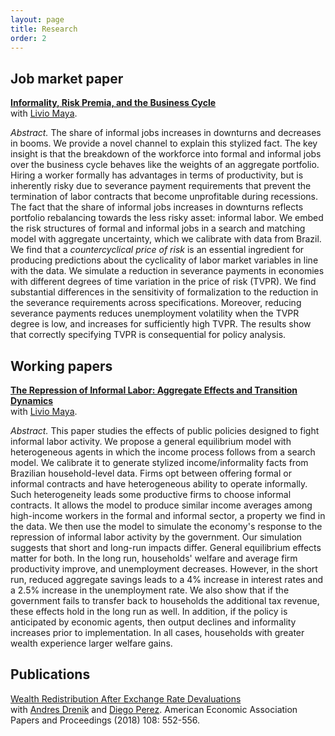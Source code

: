 ```yaml
---
layout: page
title: Research
order: 2
---
```


## Job market paper
[**Informality, Risk Premia, and the Business Cycle**](https://www.dropbox.com/s/idlfs2anxwugat6/PereiraJMP.pdf?dl=0) <br />
with [Livio Maya](https://liviomaya.github.io/). 

*Abstract.* The share of informal jobs increases in downturns and decreases in booms. We provide a novel channel to explain this stylized fact. The key insight is that the breakdown of the workforce into formal and informal jobs over the business cycle behaves like the weights of an aggregate portfolio. Hiring a worker formally has advantages in terms of productivity, but is inherently risky due to severance payment requirements that prevent the termination of labor contracts that become unprofitable during recessions. The fact that the share of informal jobs increases in downturns reflects portfolio rebalancing towards the less risky asset: informal labor. We embed the risk structures of formal and informal jobs in a search and matching model with aggregate uncertainty, which we calibrate with data from Brazil. We find that a *countercyclical price of risk* is an essential ingredient for producing predictions about the cyclicality of labor market variables in line with the data. We simulate a reduction in severance payments in economies with different degrees of time variation in the price of risk (TVPR). We find substantial differences in the sensitivity of formalization to the reduction in the severance requirements across specifications. Moreover, reducing severance payments reduces unemployment volatility when the TVPR degree is low, and increases for sufficiently high TVPR. The results show that correctly specifying TVPR is consequential for policy analysis.


## Working papers
[**The Repression of Informal Labor: Aggregate Effects and Transition Dynamics**](https://liviomaya.github.io/LivioJMP.pdf)  <br />
with [Livio Maya](https://liviomaya.github.io/). 

*Abstract.*
This paper studies the effects of public policies designed to fight informal labor activity. We propose a general equilibrium model with heterogeneous agents in which the income process follows from a search model. We calibrate it to generate stylized income/informality facts from Brazilian household-level data. Firms opt between offering formal or informal contracts and have heterogeneous ability to operate informally. Such heterogeneity leads some productive firms to choose informal contracts. It allows the model to produce similar income averages among high-income workers in the formal and informal sector, a property we find in the data. We then use the model to simulate the economy's response to the repression of informal labor activity by the government. Our simulation suggests that short and long-run impacts differ. General equilibrium effects matter for both. In the long run, households' welfare and average firm productivity improve, and unemployment decreases. However, in the short run, reduced aggregate savings leads to a 4\% increase in interest rates and a 2.5\% increase in the unemployment rate. We also show that if the government fails to transfer back to households the additional tax revenue, these effects hold in the long run as well. In addition, if the policy is anticipated by economic agents, then output declines and informality increases prior to implementation. In all cases, households with greater wealth experience larger welfare gains.


## Publications

[Wealth Redistribution After Exchange Rate Devaluations](pub-files/dpp.pdf) <br />
with [Andres Drenik](https://www.andresdrenik.com/) and [Diego Perez](https://www.perezdiego.org/). American Economic Association Papers and Proceedings (2018) 108: 552-556. 
